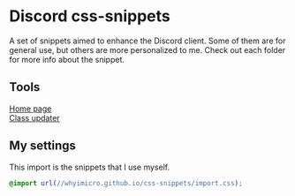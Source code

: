 # Discord css-snippets
A set of snippets aimed to enhance the Discord client. Some of them are for general use, but others are more personalized to me. Check out each folder for more info about the snippet.
## Tools
[Home page](https://whyimicro.github.io/css-snippets/) <br>
[Class updater](https://syndishanx.github.io/Website/Update_Classes.html)
## My settings
This import is the snippets that I use myself.
```css
@import url(//whyimicro.github.io/css-snippets/import.css);
```
